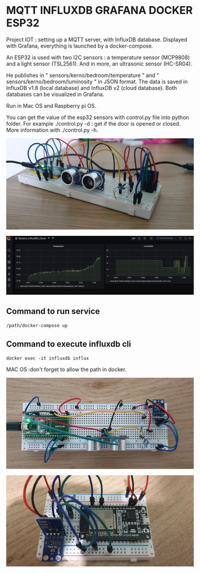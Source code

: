 # MQTT INFLUXDB GRAFANA DOCKER ESP32

Project IOT : setting up a MQTT server, with InfluxDB database. Displayed with Grafana, everything is launched by a docker-compose.

An ESP32 is used with two I2C sensors : a temperature sensor (MCP9808) and a light sensor (TSL2561). And in more, an ultrasonic sensor (HC-SR04).

He publishes in " sensors/kerno/bedroom/temperature " and " sensors/kerno/bedroom/luminosity " in JSON format. The data is saved in InfluxDB v1.8 (local database) and InfluxDB v2 (cloud database). Both databases can be visualized in Grafana.

Run in Mac OS and Raspberry pi OS.

You can get the value of the esp32 sensors with control.py file into python folder. For example ./control.py -d : get if the door is opened or closed. More information with ./control.py -h.

<p align="center">
    <img  src="ressources/esp32-v2-2.jpg" alt="Esp32 version 2 with sensors">
</p>

<p align="center">
    <img  src="ressources/grafana.png" alt="Grafana">
</p>

## Command to run service

```
/path/docker-compose up
```

## Command to execute influxdb cli

```
docker exec -it influxdb influx
```

MAC OS :don't forget to allow the path in docker.

<p align="center">
    <img  src="ressources/esp32-v2.jpg" alt="Esp32 version 2 with sensors">
</p>

<p align="center">
    <img  src="ressources/esp32.jpg" alt="Esp32 version 1 with sensors">
</p>
